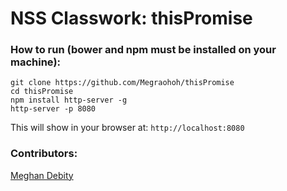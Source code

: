 # NSS Classwork: thisPromise


<!-- ### Description:
>  


### Final Result:


![Articles Screenshot]() -->


### How to run (bower and npm must be installed on your machine):
```
git clone https://github.com/Megraohoh/thisPromise
cd thisPromise
npm install http-server -g
http-server -p 8080
```

This will show in your browser at:
`http://localhost:8080`

### Contributors:
[Meghan Debity](https://github.com/Megraohoh)